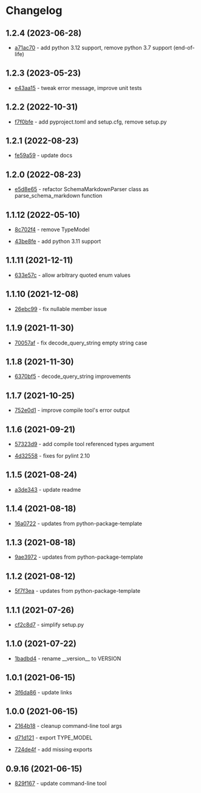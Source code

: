# Changelog

## 1.2.4 (2023-06-28)

- [a71ac70](https://github.com/craigahobbs/schema-markdown/commit/a71ac70) - add python 3.12 support, remove python 3.7 support \(end-of-life\)

## 1.2.3 (2023-05-23)

- [e43aa15](https://github.com/craigahobbs/schema-markdown/commit/e43aa15) - tweak error message, improve unit tests

## 1.2.2 (2022-10-31)

- [f7f0bfe](https://github.com/craigahobbs/schema-markdown/commit/f7f0bfe) - add pyproject.toml and setup.cfg, remove setup.py

## 1.2.1 (2022-08-23)

- [fe59a59](https://github.com/craigahobbs/schema-markdown/commit/fe59a59) - update docs

## 1.2.0 (2022-08-23)

- [e5d8e65](https://github.com/craigahobbs/schema-markdown/commit/e5d8e65) - refactor SchemaMarkdownParser class as parse_schema_markdown function

## 1.1.12 (2022-05-10)

- [8c702f4](https://github.com/craigahobbs/schema-markdown/commit/8c702f4) - remove TypeModel

- [43be8fe](https://github.com/craigahobbs/schema-markdown/commit/43be8fe) - add python 3.11 support

## 1.1.11 (2021-12-11)

- [633e57c](https://github.com/craigahobbs/schema-markdown/commit/633e57c) - allow arbitrary quoted enum values

## 1.1.10 (2021-12-08)

- [26ebc99](https://github.com/craigahobbs/schema-markdown/commit/26ebc99) - fix nullable member issue

## 1.1.9 (2021-11-30)

- [70057af](https://github.com/craigahobbs/schema-markdown/commit/70057af) - fix decode_query_string empty string case

## 1.1.8 (2021-11-30)

- [6370bf5](https://github.com/craigahobbs/schema-markdown/commit/6370bf5) - decode_query_string improvements

## 1.1.7 (2021-10-25)

- [752e0d1](https://github.com/craigahobbs/schema-markdown/commit/752e0d1) - improve compile tool's error output

## 1.1.6 (2021-09-21)

- [57323d9](https://github.com/craigahobbs/schema-markdown/commit/57323d9) - add compile tool referenced types argument

- [4d32558](https://github.com/craigahobbs/schema-markdown/commit/4d32558) - fixes for pylint 2.10

## 1.1.5 (2021-08-24)

- [a3de343](https://github.com/craigahobbs/schema-markdown/commit/a3de343) - update readme

## 1.1.4 (2021-08-18)

- [16a0722](https://github.com/craigahobbs/schema-markdown/commit/16a0722) - updates from python-package-template

## 1.1.3 (2021-08-18)

- [9ae3972](https://github.com/craigahobbs/schema-markdown/commit/9ae3972) - updates from python-package-template

## 1.1.2 (2021-08-12)

- [5f7f3ea](https://github.com/craigahobbs/schema-markdown/commit/5f7f3ea) - updates from python-package-template

## 1.1.1 (2021-07-26)

- [cf2c8d7](https://github.com/craigahobbs/schema-markdown/commit/cf2c8d7) - simplify setup.py

## 1.1.0 (2021-07-22)

- [1badbd4](https://github.com/craigahobbs/schema-markdown/commit/1badbd4) - rename \_\_version\_\_ to VERSION

## 1.0.1 (2021-06-15)

- [3f6da86](https://github.com/craigahobbs/schema-markdown/commit/3f6da86) - update links

## 1.0.0 (2021-06-15)

- [2164b18](https://github.com/craigahobbs/schema-markdown/commit/2164b18) - cleanup command-line tool args

- [d71d121](https://github.com/craigahobbs/schema-markdown/commit/d71d121) - export TYPE_MODEL

- [724de4f](https://github.com/craigahobbs/schema-markdown/commit/724de4f) - add missing exports

## 0.9.16 (2021-06-15)

- [829f167](https://github.com/craigahobbs/schema-markdown/commit/829f167) - update command-line tool
